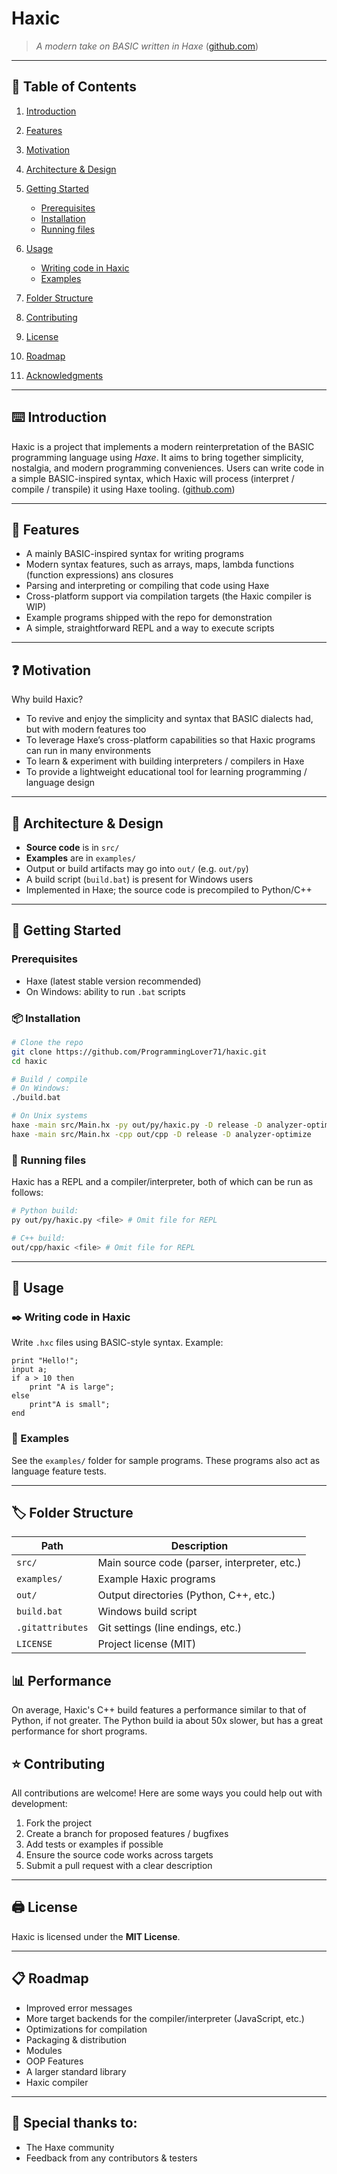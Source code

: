 # Haxic

> *A modern take on BASIC written in Haxe* ([github.com](https://github.com/ProgrammingLover71/haxic))

---

## 📖 Table of Contents

1. [Introduction](#--introduction)
2. [Features](#--features)
3. [Motivation](#motivation)
4. [Architecture & Design](#architecture--design)
5. [Getting Started](#getting-started)

   * [Prerequisites](#prerequisites)
   * [Installation](#installation)
   * [Running files](#running-files)
6. [Usage](#usage)

   * [Writing code in Haxic](#writing-code-in-haxic)
   * [Examples](#examples)
7. [Folder Structure](#folder-structure)
8. [Contributing](#contributing)
9. [License](#license)
10. [Roadmap](#roadmap)
11. [Acknowledgments](#acknowledgments)

---

## ⌨️ Introduction

Haxic is a project that implements a modern reinterpretation of the BASIC programming language using *Haxe*. It aims to bring together simplicity, nostalgia, and modern programming conveniences. Users can write code in a simple BASIC-inspired syntax, which Haxic will process (interpret / compile / transpile) it using Haxe tooling. ([github.com](https://github.com/ProgrammingLover71/haxic))

---

## 📜 Features

* A mainly BASIC-inspired syntax for writing programs
* Modern syntax features, such as arrays, maps, lambda functions (function expressions) ans closures
* Parsing and interpreting or compiling that code using Haxe
* Cross-platform support via compilation targets (the Haxic compiler is WIP)
* Example programs shipped with the repo for demonstration
* A simple, straightforward REPL and a way to execute scripts

---

## ❓️ Motivation

Why build Haxic?

* To revive and enjoy the simplicity and syntax that BASIC dialects had, but with modern features too
* To leverage Haxe’s cross-platform capabilities so that Haxic programs can run in many environments
* To learn & experiment with building interpreters / compilers in Haxe
* To provide a lightweight educational tool for learning programming / language design

---

## 📕 Architecture & Design

* **Source code** is in `src/`
* **Examples** are in `examples/`
* Output or build artifacts may go into `out/` (e.g. `out/py`)
* A build script (`build.bat`) is present for Windows users
* Implemented in Haxe; the source code is precompiled to Python/C++

---

## 🚀 Getting Started

### Prerequisites

* Haxe (latest stable version recommended)
* On Windows: ability to run `.bat` scripts

### 📦 Installation

```bash
# Clone the repo
git clone https://github.com/ProgrammingLover71/haxic.git
cd haxic

# Build / compile
# On Windows:
./build.bat

# On Unix systems
haxe -main src/Main.hx -py out/py/haxic.py -D release -D analyzer-optimize
haxe -main src/Main.hx -cpp out/cpp -D release -D analyzer-optimize
```

### 💾 Running files

Haxic has a REPL and a compiler/interpreter, both of which can be run as follows:

```bash
# Python build:
py out/py/haxic.py <file> # Omit file for REPL

# C++ build:
out/cpp/haxic <file> # Omit file for REPL
```

---

## 📌 Usage

### ✒️ Writing code in Haxic

Write `.hxc` files using BASIC-style syntax. Example:

```haxic
print "Hello!";
input a;
if a > 10 then
    print "A is large";
else
    print"A is small";
end
```

### 🔬 Examples

See the `examples/` folder for sample programs. These programs also act as language feature tests.

---

## 🏷 Folder Structure

| Path             | Description                                  |
| ---------------- | -------------------------------------------- |
| `src/`           | Main source code (parser, interpreter, etc.) |
| `examples/`      | Example Haxic programs                       |
| `out/`           | Output directories (Python, C++, etc.)       |
| `build.bat`      | Windows build script                         |
| `.gitattributes` | Git settings (line endings, etc.)            |
| `LICENSE`        | Project license (MIT)                        |

## 📊 Performance

On average, Haxic's C++ build features a performance similar to that of Python, if not greater. The Python build ia about 50x slower, but has a great performance for short programs.

## ⭐️ Contributing

All contributions are welcome! Here are some ways you could help out with development:
1. Fork the project
2. Create a branch for proposed features / bugfixes
3. Add tests or examples if possible
4. Ensure the source code works across targets
5. Submit a pull request with a clear description

---

## 🖨 License

Haxic is licensed under the **MIT License**.

---

## 📋 Roadmap

* Improved error messages
* More target backends for the compiler/interpreter (JavaScript, etc.)
* Optimizations for compilation
* Packaging & distribution
* Modules
* OOP Features
* A larger standard library
* Haxic compiler

---

## 🙏 Special thanks to: 

* The Haxe community
* Feedback from any contributors & testers

